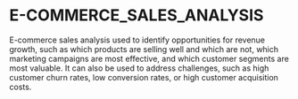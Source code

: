 # E-COMMERCE_SALES_ANALYSIS
E-commerce sales analysis used to identify opportunities for revenue growth, such as which products are selling well and which are not, which marketing campaigns are most effective, and which customer segments are most valuable. It can also be used to address challenges, such as high customer churn rates, low conversion rates, or high customer acquisition costs.
